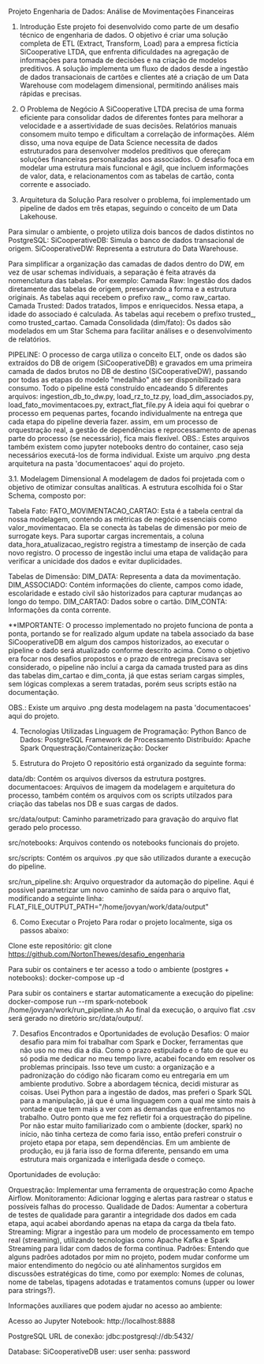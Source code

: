 Projeto Engenharia de Dados: Análise de Movimentações Financeiras

1. Introdução
Este projeto foi desenvolvido como parte de um desafio técnico de engenharia de dados. O objetivo é criar uma solução completa de ETL (Extract, Transform, Load) para a empresa fictícia SiCooperative LTDA, que enfrenta dificuldades na agregação de informações para tomada de decisões e na criação de modelos preditivos.
A solução implementa um fluxo de dados desde a ingestão de dados transacionais de cartões e clientes até a criação de um Data Warehouse com modelagem dimensional, permitindo análises mais rápidas e precisas.

2. O Problema de Negócio
A SiCooperative LTDA precisa de uma forma eficiente para consolidar dados de diferentes fontes para melhorar a velocidade e a assertividade de suas decisões. Relatórios manuais consomem muito tempo e dificultam a correlação de informações. Além disso, uma nova equipe de Data Science necessita de dados estruturados para desenvolver modelos preditivos que ofereçam soluções financeiras personalizadas aos associados.
O desafio foca em modelar uma estrutura mais funcional e ágil, que incluem informações de valor, data, e relacionamentos com as tabelas de cartão, conta corrente e associado.

3. Arquitetura da Solução
Para resolver o problema, foi implementado um pipeline de dados em três etapas, seguindo o conceito de um Data Lakehouse.

Para simular o ambiente, o projeto utiliza dois bancos de dados distintos no PostgreSQL:
SiCooperativeDB: Simula o banco de dados transacional de origem.
SiCooperativeDW: Representa a estrutura do Data Warehouse.

Para simplificar a organização das camadas de dados dentro do DW, em vez de usar schemas individuais, a separação é feita através da nomenclatura das tabelas. Por exemplo:
Camada Raw: Ingestão dos dados diretamente das tabelas de origem, preservando a forma e a estrutura originais. As tabelas aqui recebem o prefixo raw_, como raw_cartao.
Camada Trusted: Dados tratados, limpos e enriquecidos. Nessa etapa, a idade do associado é calculada. As tabelas aqui recebem o prefixo trusted_, como trusted_cartao.
Camada Consolidada (dim/fato): Os dados são modelados em um Star Schema para facilitar análises e o desenvolvimento de relatórios.

PIPELINE: O processo de carga utiliza o conceito ELT, onde os dados são extraídos do DB de origem (SiCooperativeDB) e gravados em uma primeira camada de dados brutos no DB de destino (SiCooperativeDW), passando por todas as etapas do modelo "medalhão" até ser disponibilizado para consumo. Todo o pipeline está construído encadeando 5 diferentes arquivos:
ingestion_db_to_dw.py, load_rz_to_tz.py, load_dim_associados.py, load_fato_movimentacoes.py, extract_flat_file.py
A ideia aqui foi quebrar o processo em pequenas partes, focando individualmente na entrega que cada etapa do pipeline deveria fazer. assim, em um processo de orquestração real, a gestão de dependências e reprocessamento de apenas parte do processo (se necessário), fica mais flexível.
OBS.: Estes arquivos também existem como jupyter notebooks dentro do container, caso seja necessários executá-los de forma individual. Existe um arquivo .png desta arquitetura na pasta 'documentacoes' aqui do projeto.

3.1. Modelagem Dimensional
A modelagem de dados foi projetada com o objetivo de otimizar consultas analíticas. A estrutura escolhida foi o Star Schema, composto por:

Tabela Fato:
FATO_MOVIMENTACAO_CARTAO: Esta é a tabela central da nossa modelagem, contendo as métricas de negócio essenciais como valor_movimentacao. Ela se conecta às tabelas de dimensão por meio de surrogate keys. Para suportar cargas incrementais, a coluna data_hora_atualizacao_registro registra a timestamp de inserção de cada novo registro. O processo de ingestão inclui uma etapa de validação para verificar a unicidade dos dados e evitar duplicidades.

Tabelas de Dimensão:
DIM_DATA: Representa a data da movimentação.
DIM_ASSOCIADO: Contém informações do cliente, campos como idade, escolaridade e estado civil são historizados para capturar mudanças ao longo do tempo.
DIM_CARTAO: Dados sobre o cartão.
DIM_CONTA: Informações da conta corrente.

**IMPORTANTE: O processo implementado no projeto funciona de ponta a ponta, portando se for realizado algum update na tabela associado da base SiCooperativeDB em algum dos campos historizados, ao executar o pipeline o dado será atualizado conforme descrito acima. Como o objetivo era focar nos desafios propostos e o prazo de entrega precisava ser considerado, o pipeline não incluí a carga da camada trusted para as dins das tabelas dim_cartao e dim_conta, já que estas seriam cargas simples, sem lógicas complexas a serem tratadas, porém seus scripts estão na documentação.

OBS.: Existe um arquivo .png desta modelagem na pasta 'documentacoes' aqui do projeto.

4. Tecnologias Utilizadas
Linguagem de Programação: Python
Banco de Dados: PostgreSQL
Framework de Processamento Distribuído: Apache Spark
Orquestração/Containerização: Docker

5. Estrutura do Projeto
O repositório está organizado da seguinte forma:

data/db: Contém os arquivos diversos da estrutura postgres.
documentacoes: Arquivos de imagem da modelagem e arquitetura do processo, também contém os arquivos com os scripts utilzados para criação das tabelas nos DB e suas cargas de dados.

src/data/output: Caminho parametrizado para gravação do arquivo flat gerado pelo processo.

src/notebooks: Arquivos contendo os notebooks funcionais do projeto.

src/scripts: Contém os arquivos .py que são utilizados durante a execução do pipeline.

src/run_pipeline.sh: Arquivo orquestrador da automação do pipeline. Aqui é possivel parametrizar um novo caminho de saída para o arquivo flat, modificando a seguinte linha:
FLAT_FILE_OUTPUT_PATH="/home/jovyan/work/data/output"

6. Como Executar o Projeto
Para rodar o projeto localmente, siga os passos abaixo:

Clone este repositório:
git clone https://github.com/NortonThewes/desafio_engenharia

Para subir os containers e ter acesso a todo o ambiente (postgres + notebooks):
docker-compose up -d

Para subir os containers e startar automaticamente a execução do pipeline:
docker-compose run --rm spark-notebook /home/jovyan/work/run_pipeline.sh
Ao final da execução, o arquivo flat .csv será gerado no diretório src/data/output/.

7. Desafios Encontrados e Oportunidades de evolução
Desafios: O maior desafio para mim foi trabalhar com Spark e Docker, ferramentas que não uso no meu dia a dia. Como o prazo estipulado e o fato de que eu só podia me dedicar no meu tempo livre, acabei focando em resolver os problemas principais. Isso teve um custo: a organização e a padronização do código não ficaram como eu entregaria em um ambiente produtivo.
Sobre a abordagem técnica, decidi misturar as coisas. Usei Python para a ingestão de dados, mas preferi o Spark SQL para a manipulação, já que é uma linguagem com a qual me sinto mais à vontade e que tem mais a ver com as demandas que enfrentamos no trabalho.
Outro ponto que me fez refletir foi a orquestração do pipeline. Por não estar muito familiarizado com o ambiente (docker, spark) no início, não tinha certeza de como faria isso, então preferi construir o projeto etapa por etapa, sem dependências. Em um ambiente de produção, eu já faria isso de forma diferente, pensando em uma estrutura mais organizada e interligada desde o começo.


Oportunidades de evolução:

Orquestração: Implementar uma ferramenta de orquestração como Apache Airflow.
Monitoramento: Adicionar logging e alertas para rastrear o status e possíveis falhas do processo.
Qualidade de Dados: Aumentar a cobertura de testes de qualidade para garantir a integridade dos dados em cada etapa, aqui acabei abordando apenas na etapa da carga da tbela fato.
Streaming: Migrar a ingestão para um modelo de processamento em tempo real (streaming), utilizando tecnologias como Apache Kafka e Spark Streaming para lidar com dados de forma contínua.
Padrões: Entendo que alguns padrões adotados por mim no projeto, podem mudar conforme um maior entendimento do negócio ou até alinhamentos surgidos em discussões estratégicas do time, como por exemplo: Nomes de colunas, nome de tabelas, tipagens adotadas e tratamentos comuns (upper ou lower para strings?).



Informações auxiliares que podem ajudar no acesso ao ambiente:

Acesso ao Jupyter Notebook:
http://localhost:8888

PostgreSQL URL de conexão: 
jdbc:postgresql://db:5432/

Database: SiCooperativeDB
user: user
senha: password